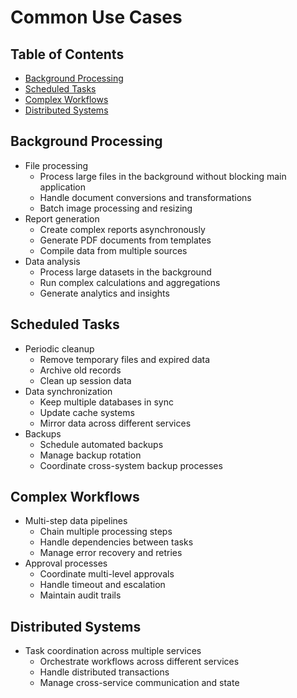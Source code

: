 # Common Use Cases

## Table of Contents
- [Background Processing](#background-processing)
- [Scheduled Tasks](#scheduled-tasks)
- [Complex Workflows](#complex-workflows)
- [Distributed Systems](#distributed-systems)

## Background Processing
- File processing
  - Process large files in the background without blocking main application
  - Handle document conversions and transformations
  - Batch image processing and resizing
- Report generation
  - Create complex reports asynchronously
  - Generate PDF documents from templates
  - Compile data from multiple sources
- Data analysis
  - Process large datasets in the background
  - Run complex calculations and aggregations
  - Generate analytics and insights

## Scheduled Tasks
- Periodic cleanup
  - Remove temporary files and expired data
  - Archive old records
  - Clean up session data
- Data synchronization
  - Keep multiple databases in sync
  - Update cache systems
  - Mirror data across different services
- Backups
  - Schedule automated backups
  - Manage backup rotation
  - Coordinate cross-system backup processes

## Complex Workflows
- Multi-step data pipelines
  - Chain multiple processing steps
  - Handle dependencies between tasks
  - Manage error recovery and retries
- Approval processes
  - Coordinate multi-level approvals
  - Handle timeout and escalation
  - Maintain audit trails

## Distributed Systems
- Task coordination across multiple services
  - Orchestrate workflows across different services
  - Handle distributed transactions
  - Manage cross-service communication and state
